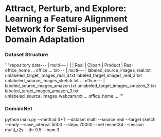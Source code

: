 # Attract, Perturb, and Explore: Learning a Feature Alignment Network for Semi-supervised Domain Adaptation


### Dataset Structure
'''
repository
data---
     |
   multi---
     |   |
     |  Real
     |  Clipart
     |  Product
     |  Real
   office_home
    ...
   office
    ...
   txt---
       | 
      multi---
            |
           labeled_source_images_real.txt
           unlabeled_target_images_real_3.txt
           labeled_target_images_real_3.txt         
           unlabeled_source_images_sketch.txt
                          ...
      office---
             |
           labeled_source_images_amazon.txt
           unlabeled_target_images_amazon_3.txt
           labeled_target_images_amazon_3.txt         
           unlabeled_source_images_webcam.txt
                          ...
      office_home
       ...
'''
### DomainNet 
python main.py --method S+T --dataset multi --source real --target sketch --early --save_interval 5000 --steps 70000 --net resnet34 --session multi_r2s --thr 0.5 --num 3
